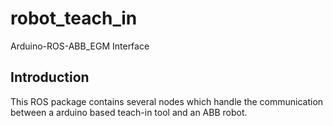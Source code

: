 # robot_teach_in
Arduino-ROS-ABB_EGM Interface

## Introduction
This ROS package contains several nodes which handle the communication between a arduino based teach-in tool and an ABB robot.
